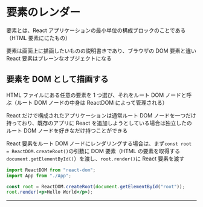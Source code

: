 # 要素のレンダー

要素とは、React アプリケーションの最小単位の構成ブロックのことである（HTML 要素ににたもの）

要素は画面上に描画したいものの説明書きであり、ブラウザの DOM 要素と違い React 要素はプレーンなオブジェクトになる

## 要素を DOM として描画する

HTML ファイルにある任意の要素を 1 つ選び、それをルート DOM ノードと呼ぶ（ルート DOM ノードの中身は ReactDOM によって管理される）

React だけで構成されたアプリケーションは通常ルート DOM ノードを一つだけ持っており、既存のアプリに React を追加しようとしている場合は独立したのルート DOM ノードを好きなだけ持つことができる

React 要素をルート DOM ノードにレンダリングする場合は、まず`const root = ReactDOM.createRoot()`の引数に DOM 要素（HTML の要素を取得する`document.getElementById()`）を渡し、`root.render()`に React 要素を渡す

```jsx
import ReactDOM from "react-dom";
import App from "./App";

const root = ReactDOM.createRoot(document.getElementById("root"));
root.render(<p>Hello World</p>);
```

---
